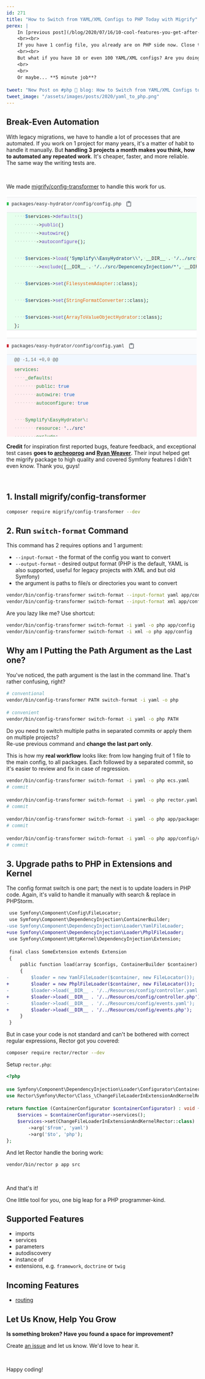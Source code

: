 ```yaml
---
id: 271
title: "How to Switch from YAML/XML Configs to PHP Today with Migrify"
perex: |
    In [previous post](/blog/2020/07/16/10-cool-features-you-get-after-switching-from-yaml-to-php-configs/), we looked 10 reasons to switch from YAML to PHP configs. Still asking *why*? I dare you to [disagree with 1 reason there](/blog/2020/07/16/10-cool-features-you-get-after-switching-from-yaml-to-php-configs/).
    <br><br>
    If you have 1 config file, you already are on PHP side now. Close this post and enjoy life.
    <br><br>
    But what if you have 10 or even 100 YAML/XML configs? Are you doing to close down for a weekend to switch your code base?
    <br>
    <br>
    Or maybe... **5 minute job**?

tweet: "New Post on #php 🐘 blog: How to Switch from YAML/XML Configs to PHP Today with Migrify"
tweet_image: "/assets/images/posts/2020/yaml_to_php.png"
---
```


## Break-Even Automation

With legacy migrations, we have to handle a lot of processes that are automated. If you work on 1 project for many years, it's a matter of habit to handle it manually. But **handling 3 projects a month makes you think, how to automated any repeated work**. It's cheaper, faster, and more reliable. The same way the writing tests are.

<br>

We made [migrify/config-transformer](https://github.com/migrify/config-transformer) to handle this work for us.

<img src="/assets/images/posts/2020/yaml_to_php.png" class="img-thumbnail">


<br>

**Credit** for inspiration first reported bugs, feature feedback, and exceptional test cases **goes to [archeoprog](https://github.com/archeoprog) and [Ryan Weaver](https://github.com/weaverryan)**. Their input helped get the migrify package to high quality and covered Symfony features I didn't even know. Thank you, guys!

<br>

## 1. Install migrify/config-transformer

```bash
composer require migrify/config-transformer --dev
```

## 2. Run `switch-format` Command

This command has 2 requires options and 1 argument:

- `--input-format` - the format of the config you want to convert
- `--output-format` - desired output format (PHP is the default, YAML is also supported, useful for legacy projects with XML and but old Symfony)
- the argument is paths to file/s or directories you want to convert

```bash
vendor/bin/config-transformer switch-format --input-format yaml app/config
vendor/bin/config-transformer switch-format --input-format xml app/config
```

Are you lazy like me? Use shortcut:

```bash
vendor/bin/config-transformer switch-format -i yaml -o php app/config
vendor/bin/config-transformer switch-format -i xml -o php app/config
```


## Why am I Putting the Path Argument as the Last one?

You've noticed, the path argument is the last in the command line. That's rather confusing, right?

```bash
# conventional
vendor/bin/config-transformer PATH switch-format -i yaml -o php

# convenient
vendor/bin/config-transformer switch-format -i yaml -o php PATH
```

Do you need to switch multiple paths in separated commits or apply them on multiple projects?
<br>
Re-use previous command and **change the last part only**.

This is how my **real workflow** looks like: from low hanging fruit of 1 file to the main config, to all packages.
Each followed by a separated commit, so it's easier to review and fix in case of regression.

```bash
vendor/bin/config-transformer switch-format -i yaml -o php ecs.yaml
# commit

vendor/bin/config-transformer switch-format -i yaml -o php rector.yaml
# commit

vendor/bin/config-transformer switch-format -i yaml -o php app/packages
# commit

vendor/bin/config-transformer switch-format -i yaml -o php app/config/config.yaml
# commit
```

## 3. Upgrade paths to PHP in Extensions and Kernel

The config format switch is one part; the next is to update loaders in PHP code.
Again, it's valid to handle it manually with search & replace in PHPStorm.

```diff
 use Symfony\Component\Config\FileLocator;
 use Symfony\Component\DependencyInjection\ContainerBuilder;
-use Symfony\Component\DependencyInjection\Loader\YamlFileLoader;
+use Symfony\Component\DependencyInjection\Loader\PhplFileLoader;
 use Symfony\Component\HttpKernel\DependencyInjection\Extension;

 final class SomeExtension extends Extension
 {
     public function load(array $configs, ContainerBuilder $container)
     {
-        $loader = new YamlFileLoader($container, new FileLocator());
+        $loader = new PhplFileLoader($container, new FileLocator());
-        $loader->load(__DIR__ . '/../Resources/config/controller.yaml');
+        $loader->load(__DIR__ . '/../Resources/config/controller.php');
-        $loader->load(__DIR__ . '/../Resources/config/events.yaml');
+        $loader->load(__DIR__ . '/../Resources/config/events.php');
     }
 }
```

But in case your code is not standard and can't be bothered with correct regular expressions, Rector got you covered:

```bash
composer require rector/rector --dev
```

Setup `rector.php`:

```php
<?php

use Symfony\Component\DependencyInjection\Loader\Configurator\ContainerConfigurator;
use Rector\Symfony\Rector\Class_\ChangeFileLoaderInExtensionAndKernelRector;

return function (ContainerConfigurator $containerConfigurator) : void {
    $services = $containerConfigurator->services();
    $services->set(ChangeFileLoaderInExtensionAndKernelRector::class)
        ->arg('$from', 'yaml')
        ->arg('$to', 'php');
};
```

And let Rector handle the boring work:

```bash
vendor/bin/rector p app src
```

<br>

And that's it!

One little tool for you, one big leap for a PHP programmer-kind.

## Supported Features

- imports
- services
- parameters
- autodiscovery
- instance of
- extensions, e.g. `framework`, `doctrine` or `twig`

## Incoming Features

- [routing](https://github.com/migrify/migrify/issues/121)


## Let Us Know, Help You Grow

**Is something broken? Have you found a space for improvement?**

Create [an issue](https://github.com/migrify/migrify/issues/new) and let us know. We'd love to hear it.

<br>

Happy coding!
